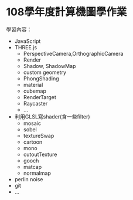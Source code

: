 # 108學年度計算機圖學作業
學習內容：
- JavaScript
- THREE.js
    + PerspectiveCamera,OrthographicCamera
    + Render
    + Shadow, ShadowMap
    + custom geometry
    + PhongShading
    + material
    + cubemap
    + RenderTarget
    + Raycaster
    + ...
- 利用GLSL寫shader(含一些filter)
    + mosaic
    + sobel
    + textureSwap
    + cartoon
    + mono
    + cutoutTexture
    + gooch
    + matcap
    + normalmap
- perlin noise
- git
- ...
